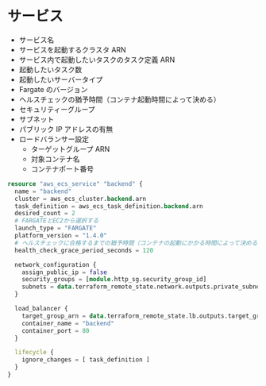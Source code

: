 # サービス

- サービス名
- サービスを起動するクラスタ ARN
- サービス内で起動したいタスクのタスク定義 ARN
- 起動したいタスク数
- 起動したいサーバータイプ
- Fargate のバージョン
- ヘルスチェックの猶予時間（コンテナ起動時間によって決める）
- セキュリティーグループ
- サブネット
- パブリック IP アドレスの有無
- ロードバランサー設定
  - ターゲットグループ ARN
  - 対象コンテナ名
  - コンテナポート番号

```Terraform
resource "aws_ecs_service" "backend" {
  name = "backend"
  cluster = aws_ecs_cluster.backend.arn
  task_definition = aws_ecs_task_definition.backend.arn
  desired_count = 2
  # FARGATEとEC2から選択する
  launch_type = "FARGATE"
  platform_version = "1.4.0"
  # ヘルスチェックに合格するまでの猶予時間（コンテナの起動にかかる時間によって決める）
  health_check_grace_period_seconds = 120

  network_configuration {
    assign_public_ip = false
    security_groups = [module.http_sg.security_group_id]
    subnets = data.terraform_remote_state.network.outputs.private_subnet_ids
  }

  load_balancer {
    target_group_arn = data.terraform_remote_state.lb.outputs.target_group_arn
    container_name = "backend"
    container_port = 80
  }

  lifecycle {
    ignore_changes = [ task_definition ]
  }
}
```
